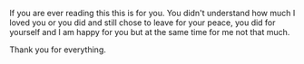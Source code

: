 If you are ever reading this this is for you. You didn't understand how much I loved you or you did and still chose to leave for your peace, you did for yourself and I am happy for you but at the same time for me not that much.

Thank you for everything.
